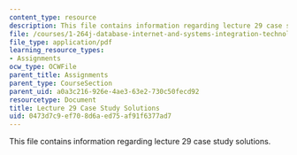 ```yaml
---
content_type: resource
description: This file contains information regarding lecture 29 case study solutions.
file: /courses/1-264j-database-internet-and-systems-integration-technologies-fall-2013/0473d7c9ef708d6aed75af91f6377ad7_MIT1_264JF13_L29_sol.pdf
file_type: application/pdf
learning_resource_types:
- Assignments
ocw_type: OCWFile
parent_title: Assignments
parent_type: CourseSection
parent_uid: a0a3c216-926e-4ae3-63e2-730c50fecd92
resourcetype: Document
title: Lecture 29 Case Study Solutions
uid: 0473d7c9-ef70-8d6a-ed75-af91f6377ad7
---
```

This file contains information regarding lecture 29 case study solutions.

